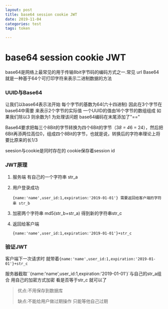 ```yaml
---
layout: post
title: base64 session cookie JWT
date: 2019-11-04
categories: test
tags: token

---
```


# base64 session cookie JWT

base64是网络上最常见的用于传输8bit字节码的编码方式之一.常见 url Base64就是一种基于64个可打印字符来表示二进制数据的方法

### UUID与Base64

让我们以base64表示法开始 每个字节的基数为64(六十四进制) 因此在3个字节在base64中需要 来表示2个字节的实际值 一个UUID的值由16个字节的数组组成 如果我们除以3 则余数为1 为处理该问题 base64编码在末尾添加了"=="

Base64要求把每三个8Bit的字节转换为四个6Bit的字节（3*8 = 4*6 = 24），然后把6Bit再添两位高位0，组成四个8Bit的字节，也就是说，转换后的字符串理论上将要比原来的长1/3

seesion与cookie是同时存在的 cookie保存着session id

### JWT原理

1. 服务端 有自己的一个字符串 str_a

2. 用户登录成功 

   ```
   {name:'name',user_id:1,expiration:'2019-01-01'} 需要返回给客户端的字符串 str_b
   ```

3. 加密两个字符串 md5(str_b+str_a) 得到新的字符串str_c

4. 返回给客户端 

   ```
   {name:'name',user_id:1,expiration:'2019-01-01'}+str_c
   ```

### 验证JWT

客户端下一次请求时 就带着`{name:'name',user_id:1,expiration:'2019-01-01'}+str_c`

服务器截取``{name:'name',user_id:1,expiration:'2019-01-01'}`与自己的str_a组合 用自己的加密方式加密 看是否等于str_c 就可以了

> 优点:不用保存到数据库
>
> 缺点:不能给用户做过期操作 只能等他自己过期


